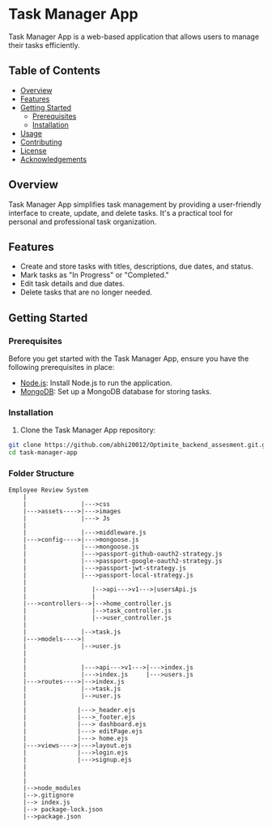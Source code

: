 # Task Manager App

Task Manager App is a web-based application that allows users to manage their tasks efficiently.

## Table of Contents

- [Overview](#overview)
- [Features](#features)
- [Getting Started](#getting-started)
  - [Prerequisites](#prerequisites)
  - [Installation](#installation)
- [Usage](#usage)
- [Contributing](#contributing)
- [License](#license)
- [Acknowledgements](#acknowledgements)

## Overview

Task Manager App simplifies task management by providing a user-friendly interface to create, update, and delete tasks. It's a practical tool for personal and professional task organization.

## Features

- Create and store tasks with titles, descriptions, due dates, and status.
- Mark tasks as "In Progress" or "Completed."
- Edit task details and due dates.
- Delete tasks that are no longer needed.

## Getting Started

### Prerequisites

Before you get started with the Task Manager App, ensure you have the following prerequisites in place:

- [Node.js](https://nodejs.org/): Install Node.js to run the application.
- [MongoDB](https://www.mongodb.com/): Set up a MongoDB database for storing tasks.

### Installation

1. Clone the Task Manager App repository:

```bash
git clone https://github.com/abhi20012/Optimite_backend_assesment.git.git
cd task-manager-app
```

 ### Folder Structure
```
Employee Review System
    |
    |               |--->css
    |--->assets---->|--->images
    |               |---> Js
    |
    |               |--->middleware.js
    |--->config---->|--->mongoose.js
    |               |--->mongoose.js
    |               |--->passport-github-oauth2-strategy.js
    |               |--->passport-google-oauth2-strategy.js
    |               |--->passport-jwt-strategy.js
    |               |--->passport-local-strategy.js
    |
    |                  |-->api--->v1--->|usersApi.js
    |                  |
    |--->controllers-->|-->home_controller.js
    |                  |-->task_controller.js
    |                  |-->user_controller.js
    |
    |               |-->task.js
    |--->models---->|
    |               |-->user.js
    |
    |                                
    |               |--->api--->v1--->|--->index.js
    |               |--->index.js     |--->users.js
    |--->routes---->|-->index.js
    |               |-->task.js
    |               |-->user.js
    |
    |              |--->_header.ejs
    |              |--->_footer.ejs
    |              |---> dashboard.ejs
    |              |---> editPage.ejs
    |              |---> home.ejs
    |--->views---->|--->layout.ejs
    |              |--->login.ejs
    |              |--->signup.ejs
    |              
    |              
    |
    |-->node_modules
    |-->.gitignore
    |--> index.js
    |--> package-lock.json
    |-->package.json
    
```